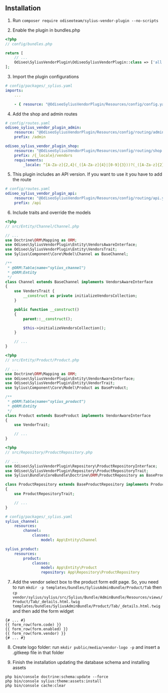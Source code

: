 ## Installation

1. Run `composer require odiseoteam/sylius-vendor-plugin --no-scripts`

2. Enable the plugin in bundles.php

```php
<?php
// config/bundles.php

return [
    // ...
    Odiseo\SyliusVendorPlugin\OdiseoSyliusVendorPlugin::class => ['all' => true],
];
```

3. Import the plugin configurations

```yml
# config/packages/_sylius.yaml
imports:
    ...

    - { resource: "@OdiseoSyliusVendorPlugin/Resources/config/config.yaml" }
```

4. Add the shop and admin routes

```yml
# config/routes.yaml
odiseo_sylius_vendor_plugin_admin:
    resource: "@OdiseoSyliusVendorPlugin/Resources/config/routing/admin.yaml"
    prefix: /admin

odiseo_sylius_vendor_plugin_shop:
    resource: "@OdiseoSyliusVendorPlugin/Resources/config/routing/shop.yaml"
    prefix: /{_locale}/vendors
    requirements:
        _locale: ^[A-Za-z]{2,4}(_([A-Za-z]{4}|[0-9]{3}))?(_([A-Za-z]{2}|[0-9]{3}))?$
```

5. This plugin includes an API version. If you want to use it you have to add the route

```yml
# config/routes.yaml
odiseo_sylius_vendor_plugin_api:
    resource: "@OdiseoSyliusVendorPlugin/Resources/config/routing/api.yaml"
    prefix: /api
```

6. Include traits and override the models

```php
<?php
// src/Entity/Channel/Channel.php

// ...
use Doctrine\ORM\Mapping as ORM;
use Odiseo\SyliusVendorPlugin\Entity\VendorsAwareInterface;
use Odiseo\SyliusVendorPlugin\Entity\VendorsTrait;
use Sylius\Component\Core\Model\Channel as BaseChannel;

/**
 * @ORM\Table(name="sylius_channel")
 * @ORM\Entity
 */
class Channel extends BaseChannel implements VendorsAwareInterface
{
    use VendorsTrait {
        __construct as private initializeVendorsCollection;
    }

    public function __construct()
    {
        parent::__construct();

        $this->initializeVendorsCollection();
    }

    // ...
}
```

```php
<?php
// src/Entity/Product/Product.php

// ...
use Doctrine\ORM\Mapping as ORM;
use Odiseo\SyliusVendorPlugin\Entity\VendorAwareInterface;
use Odiseo\SyliusVendorPlugin\Entity\VendorTrait;
use Sylius\Component\Core\Model\Product as BaseProduct;

/**
 * @ORM\Table(name="sylius_product")
 * @ORM\Entity
 */
class Product extends BaseProduct implements VendorAwareInterface
{
    use VendorTrait;

    // ...
}
```

```php
<?php
// src/Repository/ProductRepository.php

// ...
use Odiseo\SyliusVendorPlugin\Repository\ProductRepositoryInterface;
use Odiseo\SyliusVendorPlugin\Repository\ProductRepositoryTrait;
use Sylius\Bundle\CoreBundle\Doctrine\ORM\ProductRepository as BaseProductRepository;

class ProductRepository extends BaseProductRepository implements ProductRepositoryInterface
{
    use ProductRepositoryTrait;

    // ...
}
```

```yml
# config/packages/_sylius.yaml
sylius_channel:
    resources:
        channel:
            classes:
                model: App\Entity\Channel

sylius_product:
    resources:
        product:
            classes:
                model: App\Entity\Product
                repository: App\Repository\ProductRepository
```

7. Add the vendor select box to the product form edit page. So, you need to run `mkdir -p templates/bundles/SyliusAdminBundle/Product/Tab` then `cp vendor/sylius/sylius/src/Sylius/Bundle/AdminBundle/Resources/views/Product/Tab/_details.html.twig templates/bundles/SyliusAdminBundle/Product/Tab/_details.html.twig` and then add the form widget

```twig
{# ... #}
{{ form_row(form.code) }}
{{ form_row(form.enabled) }}
{{ form_row(form.vendor) }}
{# ... #}
```

8. Create logo folder: run `mkdir public/media/vendor-logo -p` and insert a .gitkeep file in that folder

9. Finish the installation updating the database schema and installing assets

```
php bin/console doctrine:schema:update --force
php bin/console sylius:theme:assets:install
php bin/console cache:clear
```
